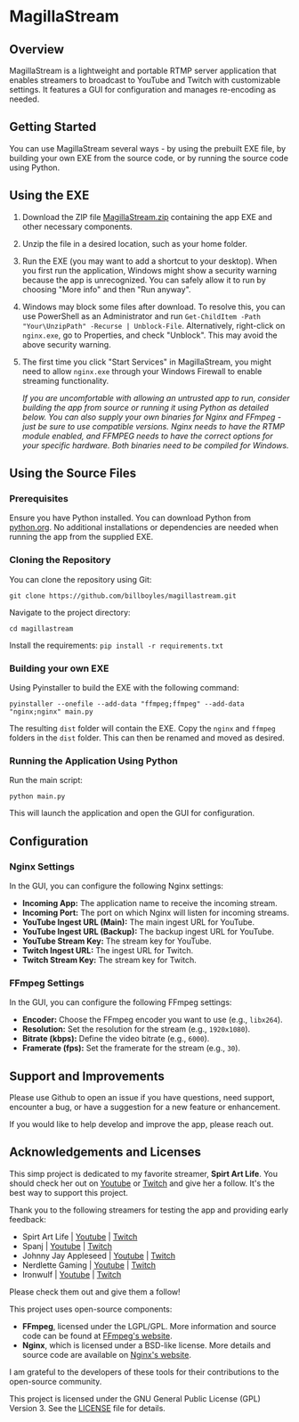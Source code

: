# MagillaStream

## Overview

MagillaStream is a lightweight and portable RTMP server application that enables streamers to broadcast to YouTube and Twitch with customizable settings. It features a GUI for configuration and manages re-encoding as needed.

## Getting Started

You can use MagillaStream several ways - by using the prebuilt EXE file, by building your own EXE from the source code, or by running the source code using Python.

## Using the EXE

1. Download the ZIP file [MagillaStream.zip](https://github.com/billboyles/magillastream/blob/main/MagillaStream.zip) containing the app EXE and other necessary components.

2. Unzip the file in a desired location, such as your home folder.

3. Run the EXE (you may want to add a shortcut to your desktop). When you first run the application, Windows might show a security warning because the app is unrecognized. You can safely allow it to run by choosing "More info" and then "Run anyway".

4. Windows may block some files after download. To resolve this, you can use PowerShell as an Administrator and run `Get-ChildItem -Path "Your\UnzipPath" -Recurse | Unblock-File`. Alternatively, right-click on `nginx.exe`, go to Properties, and check "Unblock". This may avoid the above security warning.

5. The first time you click "Start Services" in MagillaStream, you might need to allow `nginx.exe` through your Windows Firewall to enable streaming functionality.

   *If you are uncomfortable with allowing an untrusted app to run, consider building the app from source or running it using Python as detailed below. You can also supply your own binaries for Nginx and FFmpeg - just be sure to use compatible versions. Nginx needs to have the RTMP module enabled, and FFMPEG needs to have the correct options for your specific hardware. Both binaries need to be compiled for Windows.*

## Using the Source Files

### Prerequisites

Ensure you have Python installed. You can download Python from [python.org](https://www.python.org/downloads/). No additional installations or dependencies are needed when running the app from the supplied EXE.

### Cloning the Repository

You can clone the repository using Git:

`git clone https://github.com/billboyles/magillastream.git`

Navigate to the project directory:

`cd magillastream`

Install the requirements:
`pip install -r requirements.txt`

### Building your own EXE

Using Pyinstaller to build the EXE with the following command:

`pyinstaller --onefile --add-data "ffmpeg;ffmpeg" --add-data "nginx;nginx" main.py`

The resulting `dist` folder will contain the EXE. Copy the `nginx` and `ffmpeg` folders in the `dist` folder. This can then be renamed and moved as desired.

### Running the Application Using Python

Run the main script:

`python main.py`

This will launch the application and open the GUI for configuration.

## Configuration

### Nginx Settings

In the GUI, you can configure the following Nginx settings:

- **Incoming App:** The application name to receive the incoming stream.
- **Incoming Port:** The port on which Nginx will listen for incoming streams.
- **YouTube Ingest URL (Main):** The main ingest URL for YouTube.
- **YouTube Ingest URL (Backup):** The backup ingest URL for YouTube.
- **YouTube Stream Key:** The stream key for YouTube.
- **Twitch Ingest URL:** The ingest URL for Twitch.
- **Twitch Stream Key:** The stream key for Twitch.

### FFmpeg Settings

In the GUI, you can configure the following FFmpeg settings:

- **Encoder:** Choose the FFmpeg encoder you want to use (e.g., `libx264`).
- **Resolution:** Set the resolution for the stream (e.g., `1920x1080`).
- **Bitrate (kbps):** Define the video bitrate (e.g., `6000`).
- **Framerate (fps):** Set the framerate for the stream (e.g., `30`).

## Support and Improvements

Please use Github to open an issue if you have questions, need support, encounter a bug, or have a suggestion for a new feature or enhancement.

If you would like to help develop and improve the app, please reach out.

## Acknowledgements and Licenses

This simp project is dedicated to my favorite streamer, **Spirt Art Life**. You should check her out on [Youtube](https://www.youtube.com/@SpiritArtLife) or [Twitch](https://www.twitch.tv/spiritartlife) and give her a follow. It's the best way to support this project.

Thank you to the following streamers for testing the app and providing early feedback:
- Spirt Art Life | [Youtube](https://www.youtube.com/@SpiritArtLife) | [Twitch](https://www.twitch.tv/spiritartlife)
- Spanj | [Youtube](https://www.youtube.com/@Spanj) | [Twitch](https://www.twitch.tv/spanj)
- Johnny Jay Appleseed | [Youtube](https://www.youtube.com/@JohnnyJayAppleseed) | [Twitch](https://www.twitch.tv/johnnyjayappleseed)
- Nerdlette Gaming | [Youtube](https://www.youtube.com/@NerdletteGaming) | [Twitch](https://www.twitch.tv/nerdlettegaming)
- Ironwulf | [Youtube](https://www.youtube.com/@Ironwulf007) | [Twitch](https://www.twitch.tv/ironwulf007)

Please check them out and give them a follow!

This project uses open-source components:

- **FFmpeg**, licensed under the LGPL/GPL. More information and source code can be found at [FFmpeg's website](https://ffmpeg.org).
- **Nginx**, which is licensed under a BSD-like license. More details and source code are available on [Nginx's website](https://nginx.org).

I am grateful to the developers of these tools for their contributions to the open-source community.

This project is licensed under the GNU General Public License (GPL) Version 3. See the [LICENSE](LICENSE.txt) file for details.
